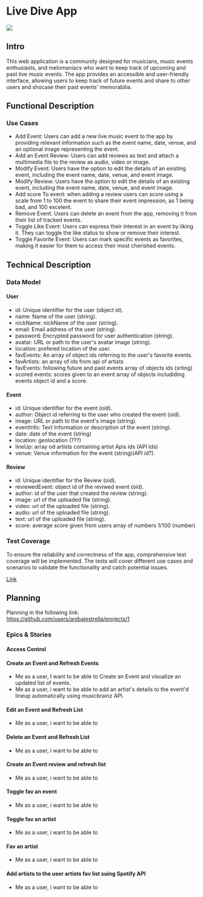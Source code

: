 # Live Dive App
![](https://media3.giphy.com/media/v1.Y2lkPTc5MGI3NjExaXE3NWRqY2dpdmo4MWx4dmczdTV5bm1tZ3o1cmFnMWRlbzd3eHkzbyZlcD12MV9naWZzX3NlYXJjaCZjdD1n/Etgl96VVzkQqQ/giphy.gif)

## Intro

This web application is a community designed for musicians, music events enthusiasts, and melomaniacs who want to keep track of upcoming and past live music events. The app provides an accessible and user-friendly interface, allowing users to keep track of future events and share to other users and shocase their past events' memorabilia.

## Functional Description

### Use Cases

- Add Event: Users can add a new live music event to the app by providing relevant information such as the event name, date, venue, and an optional image representing the event.
- Add an Event Review: Users can add reviews as text and attach a multimedia file to the review as audio, video or image.
- Modify Event: Users have the option to edit the details of an existing event, including the event name, date, venue, and event image.
- Modify Review: Users have the option to edit the details of an existing event, including the event name, date, venue, and event image.
- Add score To event: when adding a review users can score using a scale from 1 to 100 the event to share their event impression, as 1 being bad, and 100 excelent.
- Remove Event: Users can delete an event from the app, removing it from their list of tracked events.
- Toggle Like Event: Users can express their interest in an event by liking it. They can toggle the like status to show or remove their interest.
- Toggle Favorite Event: Users can mark specific events as favorites, making it easier for them to access their most cherished events.

## Technical Description

### Data Model
#### User

- id: Unique identifier for the user (object id).
- name: Name of the user (string).
- nickName: nickName of the user (string).
- email: Email address of the user (string).
- password: Encrypted password for user authentication (string).
- avatar: URL or path to the user's avatar image (string).
- location: prefered location of the user.
- favEvents: An array of object ids referring to the user's favorite events.
- favArtists: an array of ids from api of artists
- favEvents: following future and past events array of objects ids (srting)
- scored events: scores given to an event array of objects includiding events object id and a score.

#### Event

- id: Unique identifier for the event (oid).
- author: Object id referring to the user who created the event (oid).
- image: URL or path to the event's image (string).
- eventInfo: Text Information or description of the event (string).
- date: date of the event (string)
- location: geolocation (???)
- lineUp: array od artists containing artist Apis ids (API Ids)
- venue: Venue information for the event (string)(API id?).

#### Review
- id: Unique identifier for the Review (oid).
- reviewedEvent: object id of the reviwed event (oid).
- author: id of the user that created the review (string).
- image: url of the uploaded file (string).
- video: url of the uploaded file (string).
- audio: url of the uploaded file (string).
- text: url of the uploaded file (string).
- score: average score given from users array of numbers 1/100 (number)

### Test Coverage
To ensure the reliability and correctness of the app, comprehensive test coverage will be implemented. The tests will cover different use cases and scenarios to validate the functionality and catch potential issues.

[Link](https://github.com/)

## Planning
Planning in the following link:
https://github.com/users/anibalestrella/projects/1

### Epics & Stories
#### Access Control
#### Create an Event and Refresh Events
- Me as a user, I want to be able to Create an Event and visualize an updated list of events.
- Me as a user, i want to be able to add an artist's details to the event'd lineup automatically using musicbrainz API.
#### Edit an Event and Refresh List
- Me as a user, i want to be able to
#### Delete an Event and Refresh List
- Me as a user, i want to be able to
#### Create an Event review and refresh list
- Me as a user, i want to be able to
#### Toggle fav an event
- Me as a user, i want to be able to
#### Toggle fav an artist
- Me as a user, i want to be able to
#### Fav an artist
- Me as a user, i want to be able to
#### Add artists to the user artists fav list suing Spotify API
- Me as a user, i want to be able to